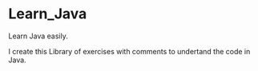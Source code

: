 # Learn_Java

Learn Java easily.  

I create this Library of exercises with comments to undertand the code in Java.
